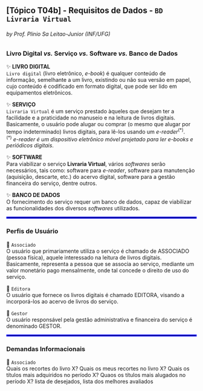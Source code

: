 ## [Tópico T04b] - Requisitos de Dados - `BD Livraria Virtual`
###### *by Prof. Plinio Sa Leitao-Junior (INF/UFG)*

### Livro Digital _vs._ Serviço _vs._ Software _vs._ Banco de Dados

:sparkles: **LIVRO DIGITAL**<br>
`Livro digital` (livro eletrônico, _e-book_) é qualquer conteúdo de informação, semelhante a um livro, existindo ou não sua versão em papel, cujo conteúdo é codificado em formato digital, que pode ser lido em equipamentos eletrônicos.

:sparkles: **SERVIÇO**<br>
`Livraria Virtual` é um serviço prestado àqueles que desejam ter a facilidade e a praticidade no manuseio e na leitura de livros digitais. Basicamente, o usuário pode alugar ou comprar (o mesmo que alugar por tempo indeterminado) livros digitais, para lê-los usando um _e-reader_<sup>(\*)</sup>.<br>
<sup>(\*)</sup> _e-reader é um dispositivo eletrônico móvel projetado para ler e-books e periódicos digitais_.

:sparkles: **SOFTWARE**<br>
Para viabilizar o serviço **Livraria Virtual**, vários _softwares_ serão necessários, tais como: software para _e-reader_, software para manutenção (aquisição, descarte, etc.) do acervo digital, software para a gestão financeira do serviço, dentre outros.

:sparkles: **BANCO DE DADOS**<br>
O fornecimento do serviço requer um banco de dados, capaz de viabilizar as funcionalidades dos diversos _softwares_ utilizados.

<hr style="border:2px solid blue">

### Perfis de Usuário

:star2: `Associado`<br>
O usuário que primariamente utiliza o serviço é chamado de ASSOCIADO (pessoa física), aquele interessado na leitura de livros digitais. Basicamente, representa a pessoa que se associa ao serviço, mediante um valor monetário pago mensalmente, onde tal concede o direito de uso do serviço.

:star2: `Editora`<br>
O usuário que fornece os livros digitais é chamado EDITORA, visando a incorporá-los ao acervo de livros do serviço.

:star2: `Gestor`<br>
O usuário responsável pela gestão administrativa e financeira do serviço é denominado GESTOR.

<hr style="border:2px solid blue">

### Demandas Informacionais

:star2: `Associado`<br>
Quais os recortes do livro X?
Quais os meus recortes no livro X?
Quais os títulos mais adquiridos no período X?
Quaos os títulos mais alugados no período X?
lista de desejados, lista dos melhores avaliados

